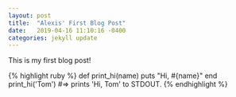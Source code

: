 ```yaml
---
layout: post
title:  "Alexis' First Blog Post"
date:   2019-04-16 11:10:16 -0400
categories: jekyll update
---
```


This is my first blog post!

{% highlight ruby %}
def print_hi(name)
  puts "Hi, #{name}"
end
print_hi('Tom')
#=> prints 'Hi, Tom' to STDOUT.
{% endhighlight %}